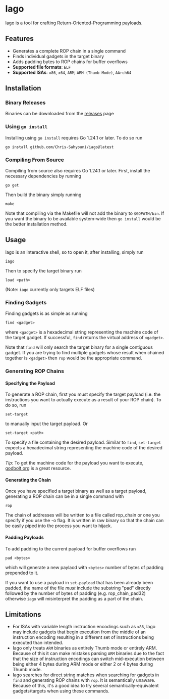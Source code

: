 # Iago

Iago is a tool for crafting Return-Oriented-Programming payloads.

## Features
- Generates a complete ROP chain in a single command
- Finds individual gadgets in the target binary
- Adds padding bytes to ROP chains for buffer overflows
- **Supported file formats**: `ELF`
- **Supported ISAs**: `x86`, `x64`, `ARM`, `ARM (Thumb Mode)`, `AArch64`

## Installation

### Binary Releases
Binaries can be downloaded from the [releases](https://github.com/Chris-Sahyouni/iago/releases) page

### Using `go install`
Installing using `go install` requires Go 1.24.1 or later. To do so run
```
go install github.com/Chris-Sahyouni/iago@latest
```
### Compiling From Source
Compiling from source also requires Go 1.24.1 or later. First, install the necessary dependencies by running
```
go get
```
Then build the binary simply running
```
make
```

Note that compiling via the Makefile will not add the binary to `$GOPATH/bin`. If you want the binary to be available system-wide then `go install` would be the better installation method.

## Usage
Iago is an interactive shell, so to open it, after installing, simply run
```
iago
```
Then to specify the target binary run
```
load <path>
```
(Note: `iago` currently only targets ELF files)

### Finding Gadgets
Finding gadgets is as simple as running
```
find <gadget>
```
where `<gadget>` is a hexadecimal string representing the machine code of the target gadget. If successful, `find` returns the virtual address of `<gadget>`.

Note that `find` will only search the target binary for a single contiguous gadget. If you are trying to find multiple gadgets whose result when chained together is `<gadget>` then `rop` would be the appropriate command.

### Generating ROP Chains

#### Specifying the Payload
To generate a ROP chain, first you must specify the target payload (i.e. the instructions you want to actually execute as a result of your ROP chain). To do so, run
```
set-target
```
to manually input the target payload. Or
```
set-target <path>
```
To specify a file containing the desired payload.
Similar to `find`, `set-target` expects a hexadecimal string representing the machine code of the desired payload.

*Tip:*
To get the machine code for the payload you want to execute, [godbolt.org](https://godbolt.org/) is a great resource.

#### Generating the Chain
Once you have specified a target binary as well as a target payload, generating a ROP chain can be in a single command with
```
rop
```
The chain of addresses will be written to a file called rop_chain or one you specify if you use the -o flag. It is written in raw binary so that the chain can be easily piped into the process you want to hijack.

#### Padding Payloads
To add padding to the current payload for buffer overflows run
```
pad <bytes>
```
which will generate a new paylaod with `<bytes>` number of bytes of padding prepended to it.


If you want to use a payload in `set-payload` that has been already been padded, the name of the file *must* include the substring "pad" directly followed by the number of bytes of padding (e.g. rop_chain_pad32) otherwise `iago` will misinterpret the padding as a part of the chain.



## Limitations
- For ISAs with variable length instruction encodings such as `x86`, Iago may include gadgets that begin execution from the middle of an instruction encoding resulting in a different set of instructions being executed than intended.
- Iago only treats `ARM` binaries as entirely Thumb mode or entirely ARM. Because of this it can make mistakes parsing `ARM` binaries due to the fact that the size of instruction encodings can switch mid-execution between being either 4 bytes during ARM mode or either 2 or 4 bytes during Thumb mode.
- Iago searches for direct string matches when searching for gadgets in `find` and generating ROP chains with `rop`. It is semantically unaware. Because of this, it's a good idea to try several semantically-equivalent gadgets/targets when using these commands.